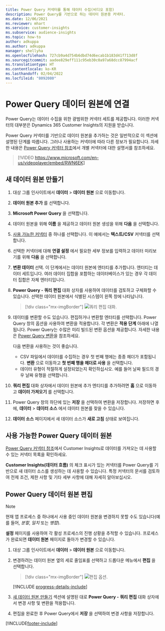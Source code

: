 ```yaml
---
title: Power Query 커넥터를 통해 데이터 수집(비디오 포함)
description: Power Query를 기반으로 하는 데이터 원본용 커넥터.
ms.date: 12/06/2021
ms.reviewer: mhart
ms.service: customer-insights
ms.subservice: audience-insights
ms.topic: how-to
author: adkuppa
ms.author: adkuppa
manager: shellyha
ms.openlocfilehash: 727cb9a4d754b6dbd74d6ecab1b183d41f713d8f
ms.sourcegitcommit: aadee829eff111c95eb30c0a97a68dcc87994acf
ms.translationtype: HT
ms.contentlocale: ko-KR
ms.lasthandoff: 02/04/2022
ms.locfileid: "8092080"
---
```

# <a name="connect-to-a-power-query-data-source"></a>Power Query 데이터 원본에 연결

Power Query는 데이터 수집을 위한 광범위한 커넥터 세트를 제공합니다. 이러한 커넥터의 대부분은 Dynamics 365 Customer Insights의 지원을 받습니다. 

Power Query 커넥터를 기반으로 데이터 원본을 추가하는 것은 일반적으로 이 섹션에 설명된 단계를 따릅니다. 그러나 사용하는 커넥터에 따라 다른 정보가 필요합니다. 자세한 내용은 [Power Query 커넥터 참조](/power-query/connectors/)에서 개별 커넥터에 대한 설명서를 참조하세요.

> [!VIDEO https://www.microsoft.com/en-us/videoplayer/embed/RWN6EK]

## <a name="create-a-new-data-source"></a>새 데이터 원본 만들기

1. 대상 그룹 인사이트에서 **데이터** > **데이터 원본** 으로 이동합니다.

1. **데이터 원본 추가** 를 선택합니다.

1. **Microsoft Power Query** 을 선택합니다.

1. 데이터 원본을 위해 **이름** 을 제공하고 데이터 원본 생성을 위해 **다음** 을 선택합니다.

1. [사용 가능한 커넥터](#available-power-query-data-sources) 중 하나를 선택합니다. 이 예에서는 **텍스트/CSV** 커넥터를 선택합니다.

1. 선택한 커넥터에 대해 **연결 설정** 에서 필요한 세부 정보를 입력하고 데이터 미리보기를 위해 **다음** 을 선택합니다.

1. **변환 데이터** 선택. 이 단계에서는 데이터 원본에 엔터티를 추가합니다. 엔터티는 데이터 세트입니다. 여러 데이터 집합을 포함하는 데이터베이스가 있는 경우 각 데이터 집합은 자체 엔터티입니다.

1. **Power Query - 쿼리 편집** 대화 상자를 사용하여 데이터를 검토하고 구체화할 수 있습니다. 선택한 데이터 원본에서 식별된 시스템이 왼쪽 창에 나타납니다.

   > [!div class="mx-imgBorder"]
   > ![쿼리 편집 대화.](media/data-manager-configure-edit-queries.png "대화 쿼리 편집")

1. 데이터를 변환할 수도 있습니다. 편집하거나 변환할 엔터티를 선택합니다. Power Query 창의 옵션을 사용하여 변환을 적용합니다. 각 변환은 **적용 단계** 아래에 나열됩니다. Power Query는 수많은 미리 빌드된 변환 옵션을 제공합니다. 자세한 내용은 [Power Query 변환](/power-query/power-query-what-is-power-query#transformations)을 참조하세요.

   다음 변환을 사용하는 것이 좋습니다.

   - CSV 파일에서 데이터를 수집하는 경우 첫 번째 행에는 종종 헤더가 포함됩니다. **변환** 으로 이동하고 **첫 번째 행을 헤더로 사용** 을 선택합니다.
   - 데이터 유형이 적절하게 설정되었는지 확인하십시오. 예를 들어 날짜 필드의 경우 날짜 유형을 선택합니다.

1. **쿼리 편집** 대화 상자에서 데이터 원본에 추가 엔티티를 추가하려면 **홈** 으로 이동하고 **데이터 가져오기** 를 선택합니다.

1. Power Query 창의 하단에 있는 **저장** 을 선택하여 변환을 저장합니다. 저장하면 후에, **데이터** > **데이터 소스** 에서 데이터 원본를 찾을 수 있습니다.

1. **데이터 소스** 페이지에서 새 데이터 소스가 **새로 고침** 상태로 보여집니다.

## <a name="available-power-query-data-sources"></a>사용 가능한 Power Query 데이터 원본

[Power Query 커넥터 참조](/power-query/connectors/)에서 Customer Insights로 데이터를 가져오는 데 사용할 수 있는 커넥터 목록을 확인하세요. 

**Customer Insights(데이터 흐름)** 의 체크 표시가 있는 커넥터를 Power Query를 기반으로 새 데이터 소스를 생성하는 데 사용할 수 있습니다. 특정 커넥터의 문서를 검토하여 전제 조건, 제한 사항 및 기타 세부 사항에 대해 자세히 알아보십시오.

## <a name="edit-power-query-data-sources"></a>Power Query 데이터 원본 편집

> [!NOTE]
> 현재 앱 프로세스 중 하나에서 사용 중인 데이터 원본을 변경하지 못할 수도 있습니다(예를 들어, *분할*, *일치* 또는 *병합*). 
>
> **설정** 페이지를 사용하여 각 활성 프로세스의 진행 상황을 추적할 수 있습니다. 프로세스가 완료되면 **데이터 원본** 페이지로 돌아가 변경할 수 있습니다.

1. 대상 그룹 인사이트에서 **데이터** > **데이터 원본** 으로 이동합니다.

2. 변경하려는 데이터 원본 옆의 세로 줄임표를 선택하고 드롭다운 메뉴에서 **편집** 을 선택합니다.

   > [!div class="mx-imgBorder"]
   > ![편집 옵션.](media/edit-option-data-sources.png "편집 옵션")

   [!INCLUDE [progress-details-include](../includes/progress-details-pane.md)]
   
3. [새 데이터 원본 만들기](#create-a-new-data-source) 섹션에 설명된 대로 **Power Query - 쿼리 편집** 대화 상자에서 변경 사항 및 변환을 적용합니다.

4. 편집을 완료한 후 Power Query에서 **저장** 을 선택하여 변경 사항을 저장합니다.


[!INCLUDE[footer-include](../includes/footer-banner.md)]
